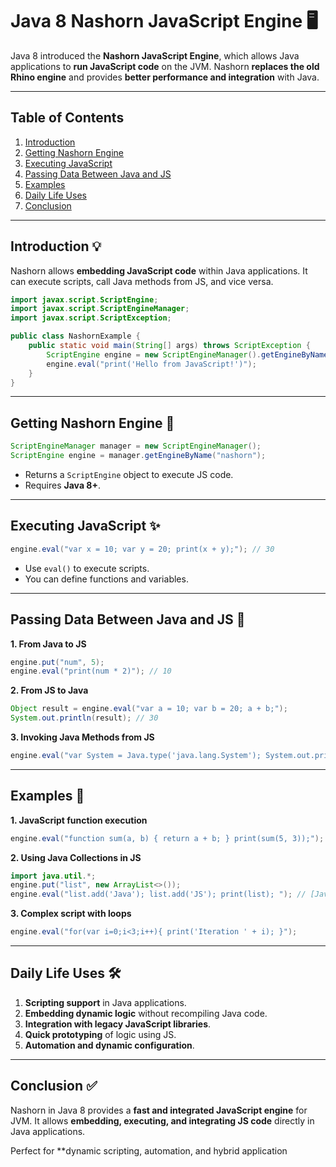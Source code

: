 # Java 8 Nashorn JavaScript Engine 🖥️

Java 8 introduced the **Nashorn JavaScript Engine**, which allows Java applications to **run JavaScript code** on the JVM. Nashorn **replaces the old Rhino engine** and provides **better performance and integration** with Java.

---

## Table of Contents

1. [Introduction](#introduction)
2. [Getting Nashorn Engine](#getting-nashorn-engine)
3. [Executing JavaScript](#executing-javascript)
4. [Passing Data Between Java and JS](#passing-data-between-java-and-js)
5. [Examples](#examples)
6. [Daily Life Uses](#daily-life-uses)
7. [Conclusion](#conclusion)

---

## Introduction 💡

Nashorn allows **embedding JavaScript code** within Java applications.
It can execute scripts, call Java methods from JS, and vice versa.

```java
import javax.script.ScriptEngine;
import javax.script.ScriptEngineManager;
import javax.script.ScriptException;

public class NashornExample {
    public static void main(String[] args) throws ScriptException {
        ScriptEngine engine = new ScriptEngineManager().getEngineByName("nashorn");
        engine.eval("print('Hello from JavaScript!')");
    }
}
```

---

## Getting Nashorn Engine 🔧

```java
ScriptEngineManager manager = new ScriptEngineManager();
ScriptEngine engine = manager.getEngineByName("nashorn");
```

* Returns a `ScriptEngine` object to execute JS code.
* Requires **Java 8+**.

---

## Executing JavaScript ✨

```java
engine.eval("var x = 10; var y = 20; print(x + y);"); // 30
```

* Use `eval()` to execute scripts.
* You can define functions and variables.

---

## Passing Data Between Java and JS 🔄

**1. From Java to JS**

```java
engine.put("num", 5);
engine.eval("print(num * 2)"); // 10
```

**2. From JS to Java**

```java
Object result = engine.eval("var a = 10; var b = 20; a + b;");
System.out.println(result); // 30
```

**3. Invoking Java Methods from JS**

```java
engine.eval("var System = Java.type('java.lang.System'); System.out.println('Hello from JS');");
```

---

## Examples 📝

**1. JavaScript function execution**

```java
engine.eval("function sum(a, b) { return a + b; } print(sum(5, 3));"); // 8
```

**2. Using Java Collections in JS**

```java
import java.util.*;
engine.put("list", new ArrayList<>());
engine.eval("list.add('Java'); list.add('JS'); print(list); "); // [Java, JS]
```

**3. Complex script with loops**

```java
engine.eval("for(var i=0;i<3;i++){ print('Iteration ' + i); }");
```

---

## Daily Life Uses 🛠️

1. **Scripting support** in Java applications.
2. **Embedding dynamic logic** without recompiling Java code.
3. **Integration with legacy JavaScript libraries**.
4. **Quick prototyping** of logic using JS.
5. **Automation and dynamic configuration**.

---

## Conclusion ✅

Nashorn in Java 8 provides a **fast and integrated JavaScript engine** for JVM.
It allows **embedding, executing, and integrating JS code** directly in Java applications.

Perfect for \*\*dynamic scripting, automation, and hybrid application
